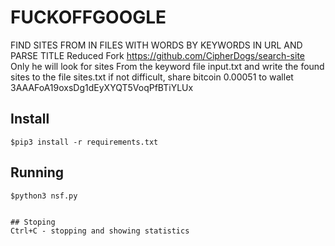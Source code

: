 # FUCKOFFGOOGLE
FIND SITES FROM IN FILES WITH WORDS BY KEYWORDS IN URL AND PARSE TITLE
Reduced Fork https://github.com/CipherDogs/search-site 
Only he will look for sites From the keyword file input.txt
and write the found sites to the file sites.txt
if not difficult, share bitcoin 0.00051 
to wallet 3AAAFoA19oxsDg1dEyXYQT5VoqPfBTiYLUx

## Install
```
$pip3 install -r requirements.txt
```

## Running

```
$python3 nsf.py


## Stoping
Ctrl+C - stopping and showing statistics
